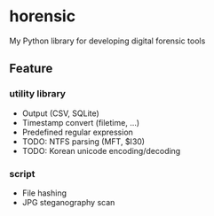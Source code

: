 # horensic
My Python library for developing digital forensic tools

## Feature

### utility library
* Output (CSV, SQLite)
* Timestamp convert (filetime, ...)
* Predefined regular expression
* TODO: NTFS parsing (MFT, $I30)
* TODO: Korean unicode encoding/decoding

### script
* File hashing
* JPG steganography scan
